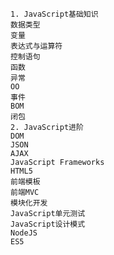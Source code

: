 	
	1. JavaScript基础知识
	数据类型
	变量
	表达式与运算符
	控制语句
	函数
	异常
	OO
	事件
	BOM
	闭包
	2. JavaScript进阶
	DOM
	JSON
	AJAX
	JavaScript Frameworks
	HTML5
	前端模板
	前端MVC
	模块化开发
	JavaScript单元测试
	JavaScript设计模式
	NodeJS
	ES5